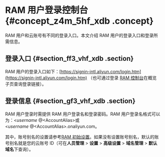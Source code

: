 # RAM 用户登录控制台 {#concept_z4m_5hf_xdb .concept}

RAM 用户和云账号有不同的登录入口。本文介绍 RAM 用户的登录入口和登录所需信息。

## 登录入口 {#section_ff3_vhf_xdb .section}

RAM 用户的登录入口如下：[https://signin-intl.aliyun.com/login.htm](https://signin-intl.aliyun.com/login.htm) （也可通过登录 [RAM 控制台](https://ram.console.aliyun.com/)在概览子页查询登录链接）。

## 登录信息 {#section_gf3_vhf_xdb .section}

RAM 用户登录时需提供 RAM 用户登录名和登录密码。RAM 用户登录名格式可以为：<$username\>@<$AccountAlias\>或<$username\>@<$AccountAlias\>.onaliyun.com。

其中，账号别名的设置请参考[RAM 初始设置](https://help.aliyun.com/document_detail/28636.html)。如果没有设置账号别名，默认的账号别名就是您的云账号 ID（可在**人员管理** \> **设置** \> **高级设置** \> **域名管理** \> **默认域名**下查询）。

